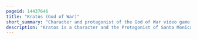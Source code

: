 ```yaml
---
pageid: 14437646
title: "Kratos (God of War)"
short_summary: "Character and protagonist of the God of War video game series"
description: "Kratos is a Character and the Protagonist of Santa Monica Studio's God of War Series based on greek Mythology and later norse Mythology. He first appeared in the 2005 Video Game God of War, which led to the Development of eight additional Titles featuring the Character as the Protagonist. Kratos also appears as the Protagonist of the 2010 and 2018 comic Series, as well as three Novels retelling the Events of three of the Games. The Character was voiced by Terrence C. Carson from 2005 to 2013, with Christopher Judge taking over the Role in 2018's Continuation, also titled God of War. Antony Del Rio voiced a young Kratos in Ghost of Sparta."
---
```

